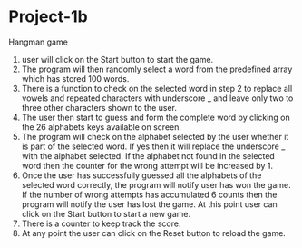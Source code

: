 # Project-1b

Hangman game
1. user will click on the Start button to start the game.
2. The program will then randomly select a word from the predefined array which has
stored 100 words.
3. There is a function to check on the selected word in step 2 to replace all vowels
and repeated characters with underscore _ and leave only two to three other characters
shown to the user.
4. The user then start to guess and form the complete word by clicking on the 26 alphabets
keys available on screen.
5. The program will check on the alphabet selected by the user whether it is part of the
selected word. If yes then it will replace the underscore _ with the alphabet selected.
If the alphabet not found in the selected word then the counter for the wrong attempt will
be increased by 1.
6. Once the user has successfully guessed all the alphabets of the selected word correctly,
the program will notify user has won the game. If the number of wrong attempts has accumulated
6 counts then the program will notify the user has lost the game. At this point user can
click on the Start button to start a new game.
7. There is a counter to keep track the score.
8. At any point the user can click on the Reset button to reload the game.
